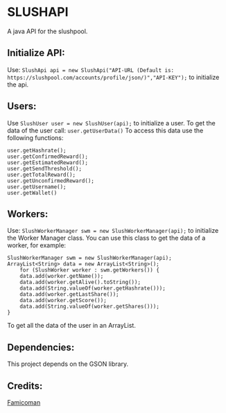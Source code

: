# SLUSHAPI
A java API for the slushpool. 



## Initialize API: 

Use: `SlushApi api = new SlushApi("API-URL (Default is: https://slushpool.com/accounts/profile/json/)","API-KEY");` to initialize the api.

## Users:

Use `SlushUser user = new SlushUser(api);` to initialize a user. To get the data of the user call: `user.getUserData()` To access this data use the following functions:
```
user.getHashrate();
user.getConfirmedReward();
user.getEstimatedReward();
user.getSendThreshold();
user.getTotalReward();
user.getUnconfirmedReward();
user.getUsername();
user.getWallet()
```

## Workers:

Use: `SlushWorkerManager swm = new SlushWorkerManager(api);` to initialize the Worker Manager class. You can use this class to get the data of a worker, for example:
```
SlushWorkerManager swm = new SlushWorkerManager(api);
ArrayList<String> data = new ArrayList<String>();
    for (SlushWorker worker : swm.getWorkers()) {
    data.add(worker.getName());
    data.add(worker.getAlive().toString());
    data.add(String.valueOf(worker.getHashrate()));
    data.add(worker.getLastShare());
    data.add(worker.getScore());
    data.add(String.valueOf(worker.getShares()));
}
```
To get all the data of the user in an ArrayList.

## Dependencies:

This project depends on the GSON library. 

## Credits:

[Famicoman](https://github.com/Famicoman)


